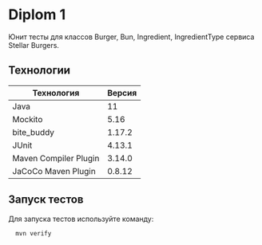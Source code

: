 # Diplom 1
Юнит тесты для классов Burger, Bun, Ingredient, IngredientType сервиса Stellar Burgers.

## Технологии

| Технология            | Версия |
|-----------------------|--------|
| Java                  | 11     |
| Mockito               | 5.16   |
| bite_buddy            | 1.17.2 |
| JUnit                 | 4.13.1 |
| Maven Compiler Plugin | 3.14.0 |
| JaCoCo Maven Plugin   | 0.8.12 |

## Запуск тестов

Для запуска тестов используйте команду:

```bash
  mvn verify
```



